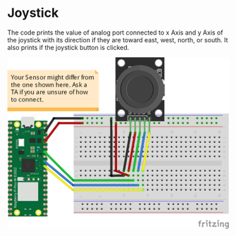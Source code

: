 # Joystick
The code prints the value of analog port connected to x Axis and y Axis of the joystick with its direction if they are toward east, west, north, or south. It also prints if the joystick button is clicked.

![](connection/joystick_bb.png)